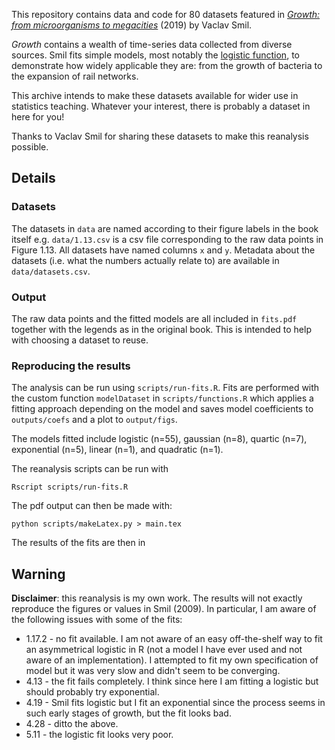 This repository contains data and code for 80 datasets featured in [*Growth: from microorganisms to megacities*](https://mitpress.mit.edu/9780262539685/growth/) (2019) by Vaclav Smil. 

*Growth* contains a wealth of time-series data collected from diverse sources. Smil fits simple models, most notably the [logistic function](https://en.wikipedia.org/wiki/Logistic_function), to demonstrate how widely applicable they are: from the growth of bacteria to the expansion of rail networks.  

This archive intends to make these datasets available for wider use in statistics teaching. Whatever your interest, there is probably a dataset in here for you!  

Thanks to Vaclav Smil for sharing these datasets to make this reanalysis possible. 

## Details

### Datasets

The datasets in `data` are named according to their figure labels in the book itself e.g. `data/1.13.csv` is a csv file corresponding to the raw data points in Figure 1.13. All datasets have named columns `x` and `y`. Metadata about the datasets (i.e. what the numbers actually relate to) are available in `data/datasets.csv`.  

### Output

The raw data points and the fitted models are all included in `fits.pdf` together with the legends as in the original book. This is intended to help with choosing a dataset to reuse.  

### Reproducing the results

The analysis can be run using `scripts/run-fits.R`. Fits are performed with the custom function `modelDataset` in `scripts/functions.R` which applies a fitting approach depending on the model and saves model coefficients to `outputs/coefs` and a plot to `output/figs`.

The models fitted include logistic (n=55), gaussian (n=8), quartic (n=7), exponential (n=5), linear (n=1), and quadratic (n=1).

The reanalysis scripts can be run with

```
Rscript scripts/run-fits.R
```

The pdf output can then be made with:

```
python scripts/makeLatex.py > main.tex
```

The results of the fits are then in 


## Warning 

**Disclaimer**: this reanalysis is my own work. The results will not exactly reproduce the figures or values in Smil (2009). In particular, I  am aware of the following issues with some of the fits:

* 1.17.2 - no fit available. I am not aware of an easy off-the-shelf way to fit an asymmetrical logistic in R (not a model I have ever used    and not aware of an implementation). I attempted to fit my own specification of model but it was very slow and didn't seem to be converging.
* 4.13 - the fit fails completely. I think since here I am fitting a logistic but should probably try exponential.
* 4.19 - Smil fits logistic but I fit an exponential since the process seems in such early stages of growth, but the fit looks bad.
* 4.28 - ditto the above.
* 5.11 - the logistic fit looks very poor.
